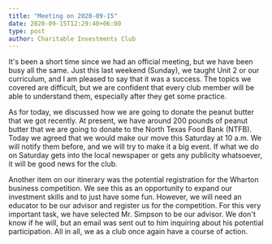 ```yaml
---
title: "Meeting on 2020-09-15"
date: 2020-09-15T12:29:40+06:00
type: post
author: Charitable Investments Club
---
```

It's been a short time since we had an official meeting, but we have been busy all the same. Just this last weekend (Sunday), we taught Unit 2 or our curriculum, and I am pleased to say that it was a success. The topics we covered are difficult, but we are confident that every club member will be able to understand them, especially after they get some practice. 

As for today, we discussed how we are going to donate the peanut butter that we got recently. At present, we have around 200 pounds of peanut butter that we are going to donate to the North Texas Food Bank (NTFB). Today we agreed that we would make our move this Saturday at 10 a.m. We will notify them before, and we will try to make it a big event. If what we do on Saturday gets into the local newspaper or gets any publicity whatsoever, it will be good news for the club. 

Another item on our itinerary was the potential registration for the Wharton business competition. We see this as an opportunity to expand our investment skills and to just have some fun. However, we will need an educator to be our advisor and register us for the competition. For this very important task, we have selected Mr. Simpson to be our advisor. We don't know if he will, but an email was sent out to him inquiring about his potential participation. All in all, we as a club once again have a course of action. 

